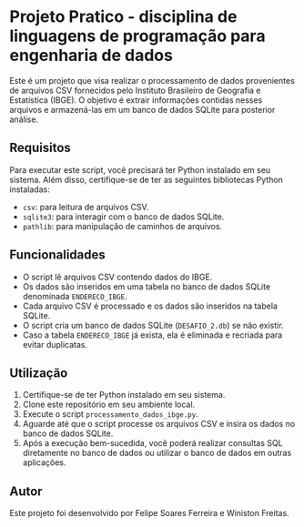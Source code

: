 # Projeto Pratico - disciplina de linguagens de programação para engenharia de dados

Este é um projeto que visa realizar o processamento de dados provenientes de arquivos CSV fornecidos pelo Instituto Brasileiro de Geografia e Estatística (IBGE). O objetivo é extrair informações contidas nesses arquivos e armazená-las em um banco de dados SQLite para posterior análise.

## Requisitos

Para executar este script, você precisará ter Python instalado em seu sistema. Além disso, certifique-se de ter as seguintes bibliotecas Python instaladas:

-   `csv`: para leitura de arquivos CSV.
-   `sqlite3`: para interagir com o banco de dados SQLite.
-   `pathlib`: para manipulação de caminhos de arquivos.

## Funcionalidades

-   O script lê arquivos CSV contendo dados do IBGE.
-   Os dados são inseridos em uma tabela no banco de dados SQLite denominada `ENDERECO_IBGE`.
-   Cada arquivo CSV é processado e os dados são inseridos na tabela SQLite.
-   O script cria um banco de dados SQLite (`DESAFIO_2.db`) se não existir.
-   Caso a tabela `ENDERECO_IBGE` já exista, ela é eliminada e recriada para evitar duplicatas.

## Utilização

1.  Certifique-se de ter Python instalado em seu sistema.
2.  Clone este repositório em seu ambiente local.
3.  Execute o script `processamento_dados_ibge.py`.
4.  Aguarde até que o script processe os arquivos CSV e insira os dados no banco de dados SQLite.
5.  Após a execução bem-sucedida, você poderá realizar consultas SQL diretamente no banco de dados ou utilizar o banco de dados em outras aplicações.

## Autor

Este projeto foi desenvolvido por Felipe Soares Ferreira e Winiston Freitas.
